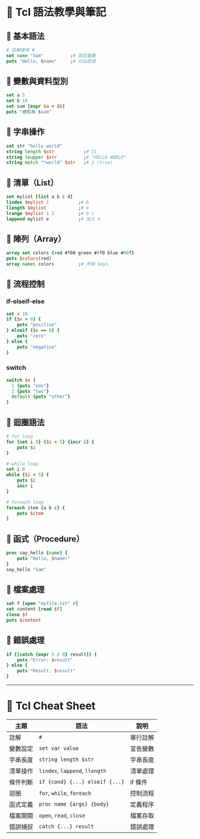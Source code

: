 
# 🧠 Tcl 語法教學與筆記

## 📌 基本語法
```tcl
# 註解使用 #
set name "Sam"          ;# 設定變數
puts "Hello, $name"     ;# 印出訊息
```

## 📌 變數與資料型別
```tcl
set a 5
set b 10
set sum [expr $a + $b]
puts "總和為 $sum"
```

## 📌 字串操作
```tcl
set str "hello world"
string length $str           ;# 11
string toupper $str          ;# "HELLO WORLD"
string match "*world" $str   ;# 1 (true)
```

## 📌 清單（List）
```tcl
set mylist [list a b c d]
lindex $mylist 1           ;# b
llength $mylist            ;# 4
lrange $mylist 1 2         ;# b c
lappend mylist e           ;# 加入 e
```

## 📌 陣列（Array）
```tcl
array set colors {red #f00 green #0f0 blue #00f}
puts $colors(red)
array names colors         ;# 所有 keys
```

## 📌 流程控制
### if-elseif-else
```tcl
set x 10
if {$x > 0} {
    puts "positive"
} elseif {$x == 0} {
    puts "zero"
} else {
    puts "negative"
}
```

### switch
```tcl
switch $x {
  1 {puts "one"}
  2 {puts "two"}
  default {puts "other"}
}
```

## 📌 迴圈語法
```tcl
# for loop
for {set i 0} {$i < 5} {incr i} {
    puts $i
}

# while loop
set i 0
while {$i < 5} {
    puts $i
    incr i
}

# foreach loop
foreach item {a b c} {
    puts $item
}
```

## 📌 函式（Procedure）
```tcl
proc say_hello {name} {
    puts "Hello, $name!"
}
say_hello "Sam"
```

## 📌 檔案處理
```tcl
set f [open "myfile.txt" r]
set content [read $f]
close $f
puts $content
```

## 📌 錯誤處理
```tcl
if {[catch {expr 5 / 0} result]} {
    puts "Error: $result"
} else {
    puts "Result: $result"
}
```

---

# 📌 Tcl Cheat Sheet

| 主題        | 語法                            | 說明                   |
|-------------|----------------------------------|------------------------|
| 註解        | `#`                             | 單行註解              |
| 變數設定    | `set var value`                 | 宣告變數              |
| 字串長度    | `string length $str`            | 字串長度              |
| 清單操作    | `lindex`, `lappend`, `llength`  | 清單處理              |
| 條件判斷    | `if {cond} {...} elseif {...}`  | if 條件               |
| 迴圈        | `for`, `while`, `foreach`       | 控制流程              |
| 函式定義    | `proc name {args} {body}`       | 定義程序              |
| 檔案開關    | `open`, `read`, `close`         | 檔案存取              |
| 錯誤捕捉    | `catch {...} result`            | 錯誤處理              |
